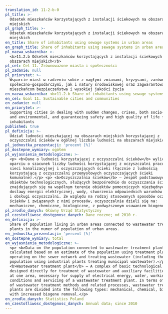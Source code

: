```yaml
---
translation_id: 11-2-b-0
pl_title: >-
  Odsetek mieszkańców korzystających z instalacji ściekowych na obszarach
  miejskich
pl_graph_title: >-
  Odsetek mieszkańców korzystających z instalacji ściekowych na obszarach
  miejskich
en_title: Share of inhabitants using sewage systems in urban areas
en_graph_title: Share of inhabitants using sewage systems in urban areas
pl_nazwa_wskaznika: >-
  <b>11.2.b Odsetek mieszkańców korzystających z instalacji ściekowych na
  obszarach miejskich</b>
pl_cel: Cel 11. Zrównoważone miasta i społeczności
pl_zadanie: null
pl_priorytet: >-
  Wsparcie miast w radzeniu sobie z nagłymi zmianami, kryzysami, zarówno
  społeczno-gospodarczymi, jak i natury środowiskowej oraz zagwarantowanie
  mieszkańcom bezpieczeństwa i wysokiej jakości życia
en_nazwa_wskaznika: <b>11.2.b Share of inhabitants using sewage systems in urban areas</b>
en_cel: Goal 11. Sustainable cities and communities
en_zadanie: null
en_priorytet: >-
  Supporting cities in dealing with sudden changes, crises, both socio-economic
  and environmental, and guaranteeing safety and high quality of life for
  inhabitants
published: true
pl_definicja: >-
  Udział ludności mieszkającej na obszarach miejskich korzystającej z
  oczyszczalni ścieków w ogólnej liczbie ludności na obszarach miejskich.
pl_jednostka_prezentacji: 'procent [%]'
pl_dostepne_wymiary: ogółem
pl_wyjasnienia_metodologiczne: >-
  <p> <b>Dane o ludności korzystającej z oczyszczalni ścieków</b> wyliczane są w
  oparciu o szacunek liczby ludności korzystającej z oczyszczalni pracujących na
  sieci kanalizacyjnej i oczyszczających ścieki (łącznie z ludnością
  korzystającą z oczyszczalni przemysłowych oczyszczających ścieki
  komunalne).</p> <p> <b>Oczyszczalnia ścieków</b> – zespół podstawowych
  obiektów technologicznych, służących bezpośrednio do oczyszczania ścieków oraz
  znajdujących się na wspólnym terenie obiektów pomocniczych niezbędnych dla
  dostawy energii elektrycznej, wody, stworzenia odpowiednich warunków do pracy
  i obsługi oczyszczalni. Ze względu na rodzaj stosowanych sposobów oczyszczania
  ścieków i związanych z nimi procesów, oczyszczalnie dzieli się na:
  mechaniczne, chemiczne, biologiczne, z podwyższonym usuwaniem biogenów.</p>
pl_zrodlo_danych: Główny Urząd Statystyczny
pl_czestotliwosc_dostępnosc_danych: Dane roczne; od 2010 r.
en_definicja: >-
  Share of population living in urban areas connected to wastewater treatment
  plants in the numer of population of urban areas.
en_jednostka_prezentacji: 'percent [%]'
en_dostepne_wymiary: total
en_wyjasnienia_metodologiczne: >-
  <p> <b>Data on the population connected to wastewater treatment plants</b> is
  calculated based on an estimate of the population using treatment plants
  operating on the sewer network and treating wastewater (including the
  population using industrial plants treating municipal wastewater).</p> <p>
  <b>Wastewater treatment plant</b> – A complex of basic technological objects,
  designed directly for treatment of wastewater and auxiliary facilities located
  at one area, necessary for supply of electrical energy, water, working
  conditions and servicing of a wastewater treatment plant. In terms of the type
  of wastewater treatment methods and related processes, wastewater treatment
  plants are divided into the following types: mechanical, chemical, biological,
  with increased biogene removal.</p>
en_zrodlo_danych: Statistics Poland
en_czestotliwosc_dostępnosc_danych: Annual data; since 2010
---
```

